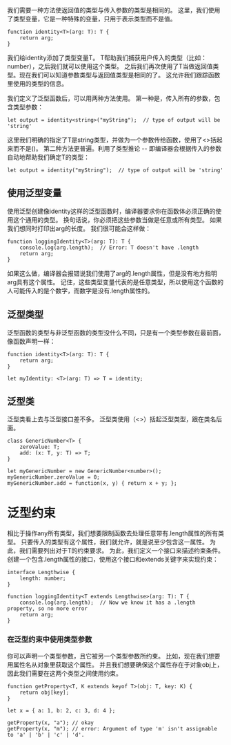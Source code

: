 ﻿我们需要一种方法使返回值的类型与传入参数的类型是相同的。 这里，我们使用了类型变量，它是一种特殊的变量，只用于表示类型而不是值。
```
function identity<T>(arg: T): T {
    return arg;
}
```
我们给identity添加了类型变量T。 T帮助我们捕获用户传入的类型（比如：number），之后我们就可以使用这个类型。 之后我们再次使用了T当做返回值类型。现在我们可以知道参数类型与返回值类型是相同的了。 这允许我们跟踪函数里使用的类型的信息。

我们定义了泛型函数后，可以用两种方法使用。 第一种是，传入所有的参数，包含类型参数：
```
let output = identity<string>("myString");  // type of output will be 'string'
```
这里我们明确的指定了T是string类型，并做为一个参数传给函数，使用了<>括起来而不是()。
第二种方法更普遍。利用了类型推论 -- 即编译器会根据传入的参数自动地帮助我们确定T的类型：
```
let output = identity("myString");  // type of output will be 'string'
```
## 使用泛型变量
使用泛型创建像identity这样的泛型函数时，编译器要求你在函数体必须正确的使用这个通用的类型。 换句话说，你必须把这些参数当做是任意或所有类型。
如果我们想同时打印出arg的长度。 我们很可能会这样做：
```
function loggingIdentity<T>(arg: T): T {
    console.log(arg.length);  // Error: T doesn't have .length
    return arg;
}
```
如果这么做，编译器会报错说我们使用了arg的.length属性，但是没有地方指明arg具有这个属性。 记住，这些类型变量代表的是任意类型，所以使用这个函数的人可能传入的是个数字，而数字是没有.length属性的。

## 泛型类型

泛型函数的类型与非泛型函数的类型没什么不同，只是有一个类型参数在最前面，像函数声明一样：
```
function identity<T>(arg: T): T {
    return arg;
}

let myIdentity: <T>(arg: T) => T = identity;
```

## 泛型类
泛型类看上去与泛型接口差不多。 泛型类使用（<>）括起泛型类型，跟在类名后面。
```
class GenericNumber<T> {
    zeroValue: T;
    add: (x: T, y: T) => T;
}

let myGenericNumber = new GenericNumber<number>();
myGenericNumber.zeroValue = 0;
myGenericNumber.add = function(x, y) { return x + y; };
```

# 泛型约束
相比于操作any所有类型，我们想要限制函数去处理任意带有.length属性的所有类型。 只要传入的类型有这个属性，我们就允许，就是说至少包含这一属性。 为此，我们需要列出对于T的约束要求。
为此，我们定义一个接口来描述约束条件。 创建一个包含.length属性的接口，使用这个接口和extends关键字来实现约束：
```
interface Lengthwise {
    length: number;
}

function loggingIdentity<T extends Lengthwise>(arg: T): T {
    console.log(arg.length);  // Now we know it has a .length property, so no more error
    return arg;
}
```
### 在泛型约束中使用类型参数
你可以声明一个类型参数，且它被另一个类型参数所约束。 比如，现在我们想要用属性名从对象里获取这个属性。 并且我们想要确保这个属性存在于对象obj上，因此我们需要在这两个类型之间使用约束。
```
function getProperty<T, K extends keyof T>(obj: T, key: K) {
    return obj[key];
}

let x = { a: 1, b: 2, c: 3, d: 4 };

getProperty(x, "a"); // okay
getProperty(x, "m"); // error: Argument of type 'm' isn't assignable to 'a' | 'b' | 'c' | 'd'.
```



